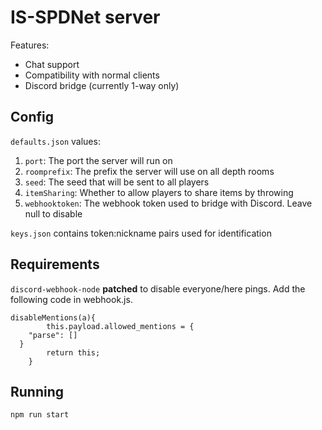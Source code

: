 # IS-SPDNet server
Features:
- Chat support
- Compatibility with normal clients
- Discord bridge (currently 1-way only)

## Config

`defaults.json` values:
1. `port`: The port the server will run on
2. `roomprefix`: The prefix the server will use on all depth rooms
3. `seed`: The seed that will be sent to all players
4. `itemSharing`: Whether to allow players to share items by throwing
5. `webhooktoken`: The webhook token used to bridge with Discord. Leave null to disable

`keys.json` contains token:nickname pairs used for identification

## Requirements

`discord-webhook-node` **patched** to disable everyone/here pings.
Add the following code in webhook.js.
```
disableMentions(a){
        this.payload.allowed_mentions = {
    "parse": []
  }
        return this;
    }
```

## Running

`npm run start`
